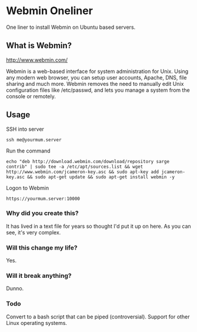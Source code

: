 # Webmin Oneliner
One liner to install Webmin on Ubuntu based servers.

## What is Webmin?

http://www.webmin.com/

Webmin is a web-based interface for system administration for Unix. Using any modern web browser, you can setup user accounts, Apache, DNS, file sharing and much more. Webmin removes the need to manually edit Unix configuration files like /etc/passwd, and lets you manage a system from the console or remotely.

## Usage

SSH into server
~~~~
ssh me@yourmum.server
~~~~
Run the command
~~~~
echo "deb http://download.webmin.com/download/repository sarge contrib" | sudo tee -a /etc/apt/sources.list && wget http://www.webmin.com/jcameron-key.asc && sudo apt-key add jcameron-key.asc && sudo apt-get update && sudo apt-get install webmin -y
~~~~
Logon to Webmin
~~~~
https://yourmum.server:10000
~~~~

### Why did you create this?

It has lived in a text file for years so thought I'd put it up on here. As you can see, it's very complex.

### Will this change my life?

Yes.

### Will it break anything?

Dunno.

### Todo

Convert to a bash script that can be piped (controversial).
Support for other Linux operating systems.
